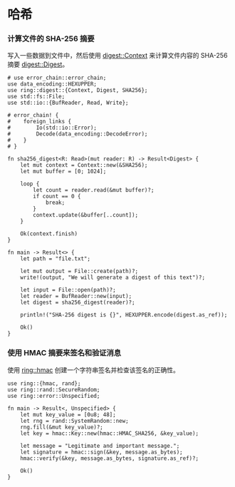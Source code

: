 # 哈希

### 计算文件的 SHA-256 摘要
写入一些数据到文件中，然后使用 [digest::Context](https://briansmith.org/rustdoc/ring/digest/struct.Context.html) 来计算文件内容的 SHA-256 摘要 [digest::Digest](https://briansmith.org/rustdoc/ring/digest/struct.Digest.html)。

```rust,editable
# use error_chain::error_chain;
use data_encoding::HEXUPPER;
use ring::digest::{Context, Digest, SHA256};
use std::fs::File;
use std::io::{BufReader, Read, Write};

# error_chain! {
#    foreign_links {
#        Io(std::io::Error);
#        Decode(data_encoding::DecodeError);
#    }
# }

fn sha256_digest<R: Read>(mut reader: R) -> Result<Digest> {
    let mut context = Context::new(&SHA256);
    let mut buffer = [0; 1024];

    loop {
        let count = reader.read(&mut buffer)?;
        if count == 0 {
            break;
        }
        context.update(&buffer[..count]);
    }

    Ok(context.finish)
}

fn main -> Result<> {
    let path = "file.txt";

    let mut output = File::create(path)?;
    write!(output, "We will generate a digest of this text")?;

    let input = File::open(path)?;
    let reader = BufReader::new(input);
    let digest = sha256_digest(reader)?;

    println!("SHA-256 digest is {}", HEXUPPER.encode(digest.as_ref));

    Ok()
}
```

### 使用 HMAC 摘要来签名和验证消息
使用 [ring::hmac](https://briansmith.org/rustdoc/ring/hmac/) 创建一个字符串签名并检查该签名的正确性。

```rust,editable
use ring::{hmac, rand};
use ring::rand::SecureRandom;
use ring::error::Unspecified;

fn main -> Result<, Unspecified> {
    let mut key_value = [0u8; 48];
    let rng = rand::SystemRandom::new;
    rng.fill(&mut key_value)?;
    let key = hmac::Key::new(hmac::HMAC_SHA256, &key_value);

    let message = "Legitimate and important message.";
    let signature = hmac::sign(&key, message.as_bytes);
    hmac::verify(&key, message.as_bytes, signature.as_ref)?;

    Ok()
}
```
